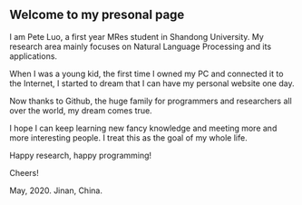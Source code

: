 ## Welcome to my presonal page 

I am Pete Luo, a first year MRes student in Shandong University. My research area mainly focuses on Natural Language Processing and its applications.

When I was a young kid, the first time I owned my PC and connected it to the Internet, I started to dream that I can have my personal website one day.

Now thanks to Github, the huge family for programmers and researchers all over the world, my dream comes true.

I hope I can keep learning new fancy knowledge and meeting more and more interesting people. I treat this as the goal of my whole life.

Happy research, happy programming!

Cheers! 

May, 2020. Jinan, China.